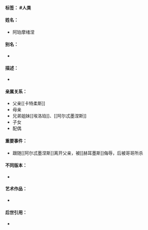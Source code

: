 #### 标签： #人类
#### 姓名：
- 阿珀摩绪涅
#### 别名：
- 
#### 描述：
- 
#### 亲属关系：
- 父亲[[卡特柔斯]]
- 母亲
- 兄弟姐妹[[埃洛珀]]、[[阿尔忒墨涅斯]]
- 子女
- 配偶
#### 重要事件：
- 跟随[[阿尔忒墨涅斯]]离开父亲，被[[赫耳墨斯]]侮辱，后被哥哥所杀
#### 不同版本：
- 
#### 艺术作品：
- 
#### 后世引用：
- 